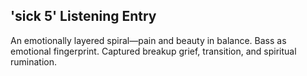 ## 'sick 5' Listening Entry

An emotionally layered spiral—pain and beauty in balance. Bass as emotional fingerprint.
Captured breakup grief, transition, and spiritual rumination.